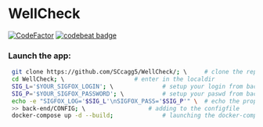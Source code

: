 # WellCheck

[![CodeFactor](https://www.codefactor.io/repository/github/sccagg5/wellcheck/badge)](https://www.codefactor.io/repository/github/sccagg5/wellcheck)
[![codebeat badge](https://codebeat.co/badges/510f65fa-c690-475b-a1a4-15d214d4750f)](https://codebeat.co/projects/github-com-sccagg5-wellcheck-master)

### Launch the app: 

```bash
 git clone https://github.com/SCcagg5/WellCheck/; \ 	# clone the repo
 cd WellCheck; \ 					# enter in the localdir
 SIG_L='$YOUR_SIGFOX_LOGIN'; \				# setup your login from backend.sigfox
 SIG_P='$YOUR_SIGFOX_PASSWORD';	\			# setup your paswd from backend.sigfox
 echo -e "SIGFOX_LOG='$SIG_L'\nSIGFOX_PASS='$SIG_P'" \	# echo the proper env var
 >> back-end/CONFIG; \					# adding to the configfile
 docker-compose up -d --build;				# launching the docker-compose
```
